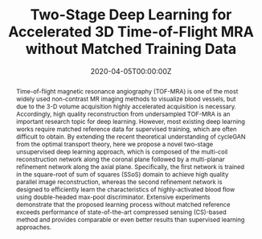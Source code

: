 ---
title: "Two-Stage Deep Learning for Accelerated 3D Time-of-Flight MRA without Matched Training Data"

# Authors
# If you created a profile for a user (e.g. the default `admin` user), write the username (folder name) here 
# and it will be replaced with their full name and linked to their profile.
authors:
- admin
- Eunju Cha
- Leonard Sunwoo
- Jong Chul Ye

# Author notes (optional)
author_notes:
- ""

date: "2020-04-05T00:00:00Z"
doi: ""

# Schedule page publish date (NOT publication's date).
publishDate: "2021-04-27T00:00:00Z"

# Publication type.
# Legend: 0 = Uncategorized; 1 = Conference paper; 2 = Journal article;
# 3 = Preprint / Working Paper; 4 = Report; 5 = Book; 6 = Book section;
# 7 = Thesis; 8 = Patent
publication_types: ["2"]

# Publication name and optional abbreviated publication name.
publication: In Medical Image Analysis
publication_short: In Medical Image Analysis

abstract: Time-of-flight magnetic resonance angiography (TOF-MRA) is one of the most widely used non-contrast MR imaging methods to visualize blood vessels, but due to the 3-D volume acquisition highly accelerated acquisition is necessary. Accordingly, high quality reconstruction from undersampled TOF-MRA is an important research topic for deep learning. However, most existing deep learning works require matched reference data for supervised training, which are often difficult to obtain. By extending the recent theoretical understanding of cycleGAN from the optimal transport theory, here we propose a novel two-stage unsupervised deep learning approach, which is composed of the multi-coil reconstruction network along the coronal plane followed by a multi-planar refinement network along the axial plane. Specifically, the first network is trained in the square-root of sum of squares (SSoS) domain to achieve high quality parallel image reconstruction, whereas the second refinement network is designed to efficiently learn the characteristics of highly-activated blood flow using double-headed max-pool discriminator. Extensive experiments demonstrate that the proposed learning process without matched reference exceeds performance of state-of-the-art compressed sensing (CS)-based method and provides comparable or even better results than supervised learning approaches.

# Summary. An optional shortened abstract.
summary: Two-stage unsupervised reconstruction method for 3D TOF-MRA is developed. A novel projection discriminator in the axial reconstruction step drastically enhances the vessel visiblity.

tags: [Deep Learning, MRI, Optimal Transport, Projection Discriminator]

# Display this page in the Featured widget?
featured: false

# Custom links (uncomment lines below)
# links:
# - name: Custom Link
#   url: http://example.org

url_pdf: 'https://www.sciencedirect.com/science/article/pii/S1361841521000931?casa_token=d_SKOLkevjUAAAAA:FgTZe8yJEgAvA-A-WAPNU8J9rdF21wR5SKL81aQHIeQuidIQLARs7d29E_N2sK9GvJ6hk2LtAw'
url_code: ''
url_dataset: ''
url_poster: ''
url_project: ''
url_slides: ''
url_source: ''
url_video: ''

# Featured image
# To use, add an image named `featured.jpg/png` to your page's folder. 
image:
  caption: 'Image credit: Hyungjin Chung'
  focal_point: ""
  preview_only: false

# Associated Projects (optional).
#   Associate this publication with one or more of your projects.
#   Simply enter your project's folder or file name without extension.
#   E.g. `internal-project` references `content/project/internal-project/index.md`.
#   Otherwise, set `projects: []`.
projects:
- []

# Slides (optional).
#   Associate this publication with Markdown slides.
#   Simply enter your slide deck's filename without extension.
#   E.g. `slides: "example"` references `content/slides/example/index.md`.
#   Otherwise, set `slides: ""`.
slides: ""
---